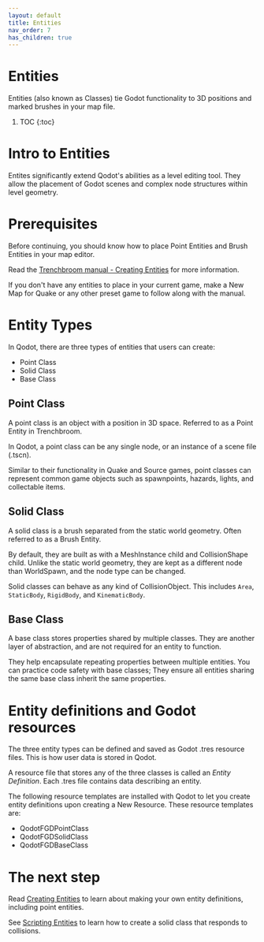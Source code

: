 ```yaml
---
layout: default
title: Entities
nav_order: 7
has_children: true
---
```


# Entities

Entities (also known as Classes) tie Godot functionality to 3D positions and marked brushes in your map file.

1. TOC
{:toc}

# Intro to Entities

Entites significantly extend Qodot's abilities as a level editing tool. They allow the placement of Godot scenes and complex node structures within level geometry.

# Prerequisites

Before continuing, you should know how to place Point Entities and Brush Entities in your map editor.

Read the [Trenchbroom manual - Creating Entities](https://trenchbroom.github.io/manual/latest/#creating_entities) for more information.

If you don't have any entities to place in your current game, make a New Map for Quake or any other preset game to follow along with the manual.

# Entity Types

In Qodot, there are three types of entities that users can create:
- Point Class
- Solid Class
- Base Class

## Point Class

A point class is an object with a position in 3D space. Referred to as a Point Entity in Trenchbroom.

In Qodot, a point class can be any single node, or an instance of a scene file (.tscn).

Similar to their functionality in Quake and Source games, point classes can represent common game objects such as spawnpoints, hazards, lights, and collectable items.

## Solid Class

A solid class is a brush separated from the static world geometry. Often referred to as a Brush Entity.

By default, they are built as with a MeshInstance child and CollisionShape child. Unlike the static world geometry, they are kept as a different node than WorldSpawn, and the node type can be changed.

Solid classes can behave as any kind of CollisionObject. This includes `Area`, `StaticBody`, `RigidBody`, and `KinematicBody`.

## Base Class

A base class stores properties shared by multiple classes. They are another layer of abstraction, and are not required for an entity to function.

They help encapsulate repeating properties between multiple entities. You can practice code safety with base classes; They ensure all entities sharing the same base class inherit the same properties.

# Entity definitions and Godot resources

The three entity types can be defined and saved as Godot .tres resource files. This is how user data is stored in Qodot.

A resource file that stores any of the three classes is called an *Entity Definition*. Each .tres file contains data describing an entity.

The following resource templates are installed with Qodot to let you create entity definitions upon creating a New Resource. These resource templates are:
- QodotFGDPointClass
- QodotFGDSolidClass
- QodotFGDBaseClass

# The next step

Read [Creating Entities](/creating-entities.md) to learn about making your own entity definitions, including point entities.

See [Scripting Entities](/scripting-entities.md) to learn how to create a solid class that responds to collisions.
